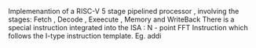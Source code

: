 Implemenantion of a RISC-V 5 stage pipelined processor , involving the stages: Fetch , Decode , Exeecute , Memory and WriteBack
There is a special instruction integrated into the ISA : N - point FFT Instruction which follows the I-type instruction template.
Eg. addi 
